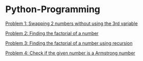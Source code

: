 # Python-Programming

[Problem 1: Swapping 2 numbers without using the 3rd variable](/Problem1)

[Problem 2: Finding the factorial of a number](/Problem2)

[Problem 3: Finding the factorial of a number using recursion](/Problem3)

[Problem 4: Check if the given number is a Armstrong number](/Problem4)

